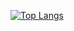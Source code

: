 [![Top Langs](https://github-readme-stats.vercel.app/api/top-langs/?username=NunoDuarte&layout=compact&hide=jupyter%20notebook&langs_count=8)](https://github.com/NunoDuarte/github-readme-stats)
